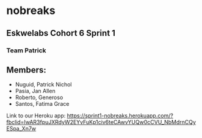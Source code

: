 # nobreaks
## Eskwelabs Cohort 6 Sprint 1
### Team Patrick

## Members:
* Nuguid, Patrick Nichol
* Pasia, Jan Allen
* Roberto, Generoso
* Santos, Fatima Grace

Link to our Heroku app: https://sprint1-nobreaks.herokuapp.com/?fbclid=IwAR3fpuJXRdyW2EYvFuKp1civ6teCAwvYUQw0cCVU_NbMdrnCQyESpa_Xn7w
